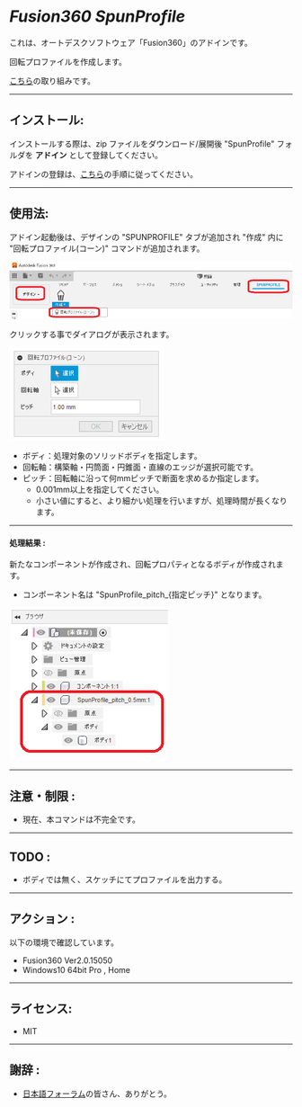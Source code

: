 # ***Fusion360 SpunProfile***

これは、オートデスクソフトウェア「Fusion360」のアドインです。

回転プロファイルを作成します。

[こちら](https://forums.autodesk.com/t5/fusion-360-ri-ben-yu/xuan-pan-yongno-hui-zhuanpurofairuwosuketchitoshite-qu-deshitai/td-p/11616061)の取り組みです。

---

## **インストール**:

インストールする際は、zip ファイルをダウンロード/展開後 "SpunProfile" フォルダを **アドイン** として登録してください。

アドインの登録は、[こちら](https://kantoku.hatenablog.com/entry/2021/02/15/161734)の手順に従ってください。

---

## **使用法**:

アドイン起動後は、デザインの "SPUNPROFILE" タブが追加され "作成" 内に "回転プロファイル(コーン)" コマンドが追加されます。

![Alt text](./resources/menu_jpn.png)

クリックする事でダイアログが表示されます。

![Alt text](./resources/dialog_jpn.png)

+ ボディ：処理対象のソリッドボディを指定します。
+ 回転軸：構築軸・円筒面・円錐面・直線のエッジが選択可能です。
+ ピッチ：回転軸に沿って何mmピッチで断面を求めるか指定します。
  + 0.001mm以上を指定してください。
  + 小さい値にすると、より細かい処理を行いますが、処理時間が長くなります。

---

#### 処理結果 :

新たなコンポーネントが作成され、回転プロパティとなるボディが作成されます。

+ コンポーネント名は "SpunProfile_pitch_{指定ピッチ}" となります。

![Alt text](./resources/res_jpn.png)

---

## **注意・制限** :

+ 現在、本コマンドは不完全です。

---

## **TODO** :

+ ボディでは無く、スケッチにてプロファイルを出力する。

---

## **アクション** :

以下の環境で確認しています。

- Fusion360 Ver2.0.15050
- Windows10 64bit Pro , Home

---

## **ライセンス**:
- MIT

---

## **謝辞** :

- [日本語フォーラム](https://forums.autodesk.com/t5/fusion-360-ri-ben-yu/bd-p/707)の皆さん、ありがとう。
